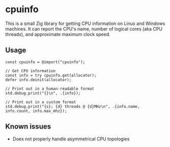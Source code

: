 # cpuinfo

This is a small Zig library for getting CPU information on Linux and Windows machines.
It can report the CPU's name, number of logical cores (aka CPU threads), and approximate maximum clock speed.

## Usage

```zig
const cpuinfo = @import("cpuinfo");

// Get CPU information
const info = try cpuinfo.get(allocator);
defer info.deinit(allocator);

// Print out in a human-readable format
std.debug.print("{}\n", .{info});

// Print out in a custom format
std.debug.print("{s}; {d} threads @ {d}MHz\n", .{info.name, info.count, info.max_mhz});
```

## Known issues

- Does not properly handle asymmetrical CPU topologies
